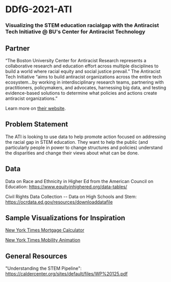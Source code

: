 # DDfG-2021-ATI

### Visualizing the STEM education racialgap with the Antiracist Tech Initiative @ BU's Center for Antiracist Technology

## Partner

“The Boston University Center for Antiracist Research represents a collaborative research and education effort across multiple disciplines to build a world where racial equity and social justice prevail.” The Antiracist Tech Initiative “aims to build antiracist organizations across the entire tech ecosystem…by working in interdisciplinary research teams, partnering with practitioners, policymakers, and advocates, harnessing big data, and testing evidence-based solutions to determine what policies and actions create antiracist organizations.”

Learn more on [their website](https://www.bu.edu/antiracism-center/).

## Problem Statement

The ATI is looking to use data to help promote action focused on addressing the racial gap in STEM education. They want to help the public (and particularly people in power to change structures and policies) understand the disparities and change their views about what can be done.

## Data

Data on Race and Ethnicity in Higher Ed from the American Council on Education: https://www.equityinhighered.org/data-tables/


Civil Rights Data Collection -- Data on High Schools and Stem: https://ocrdata.ed.gov/resources/downloaddatafile 


## Sample Visualizations for Inspiration

[New York Times Mortgage Calculator](https://www.nytimes.com/section/realestate/mortgage-calculator?adv=true&cc=0&dp=22000&hi=1000&hp=220000&ir=4&loantype=30&pt=2640)

[New York Times Mobility Animation](https://www.nytimes.com/interactive/2018/03/27/upshot/make-your-own-mobility-animation.html)

## General Resources

"Understanding the STEM Pipeline": https://caldercenter.org/sites/default/files/WP%20125.pdf
